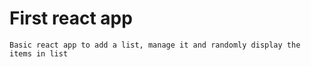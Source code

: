 # First react app

``` 
Basic react app to add a list, manage it and randomly display the items in list
```